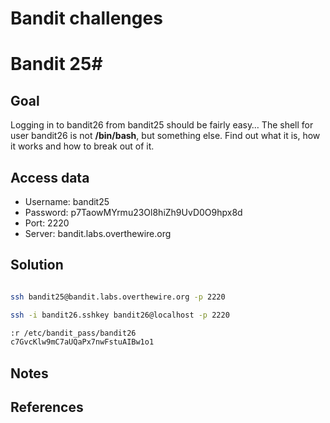 
# Bandit challenges
# Bandit 25#

## Goal 

Logging in to bandit26 from bandit25 should be fairly easy… The shell for user bandit26 is not **/bin/bash**, but something else. Find out what it is, how it works and how to break out of it.
## Access data

+ Username: bandit25
+ Password: p7TaowMYrmu23Ol8hiZh9UvD0O9hpx8d
+ Port: 2220
+ Server: bandit.labs.overthewire.org
## Solution

```bash

ssh bandit25@bandit.labs.overthewire.org -p 2220

ssh -i bandit26.sshkey bandit26@localhost -p 2220

:r /etc/bandit_pass/bandit26
c7GvcKlw9mC7aUQaPx7nwFstuAIBw1o1


````



## Notes

## References